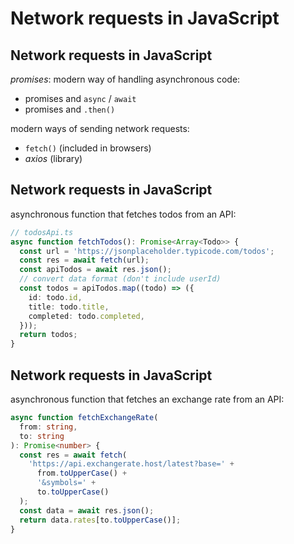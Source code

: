 # Network requests in JavaScript

## Network requests in JavaScript

_promises_: modern way of handling asynchronous code:

- promises and `async` / `await`
- promises and `.then()`

modern ways of sending network requests:

- `fetch()` (included in browsers)
- _axios_ (library)

## Network requests in JavaScript

asynchronous function that fetches todos from an API:

```ts
// todosApi.ts
async function fetchTodos(): Promise<Array<Todo>> {
  const url = 'https://jsonplaceholder.typicode.com/todos';
  const res = await fetch(url);
  const apiTodos = await res.json();
  // convert data format (don't include userId)
  const todos = apiTodos.map((todo) => ({
    id: todo.id,
    title: todo.title,
    completed: todo.completed,
  }));
  return todos;
}
```

## Network requests in JavaScript

asynchronous function that fetches an exchange rate from an API:

```ts
async function fetchExchangeRate(
  from: string,
  to: string
): Promise<number> {
  const res = await fetch(
    'https://api.exchangerate.host/latest?base=' +
      from.toUpperCase() +
      '&symbols=' +
      to.toUpperCase()
  );
  const data = await res.json();
  return data.rates[to.toUpperCase()];
}
```
